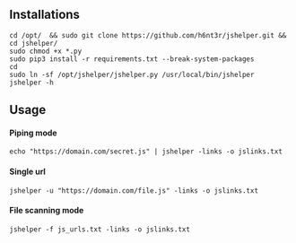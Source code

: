 ## Installations
```
cd /opt/  && sudo git clone https://github.com/h6nt3r/jshelper.git && cd jshelper/
sudo chmod +x *.py
sudo pip3 install -r requirements.txt --break-system-packages
cd
sudo ln -sf /opt/jshelper/jshelper.py /usr/local/bin/jshelper
jshelper -h
```
## Usage
#### Piping mode
```
echo "https://domain.com/secret.js" | jshelper -links -o jslinks.txt
```
#### Single url
```
jshelper -u "https://domain.com/file.js" -links -o jslinks.txt
```
#### File scanning mode
```
jshelper -f js_urls.txt -links -o jslinks.txt
```
